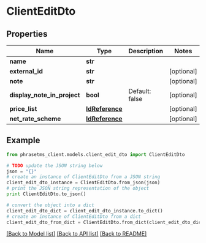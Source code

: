 # ClientEditDto

## Properties

| Name                        | Type                              | Description    | Notes      |
| --------------------------- | --------------------------------- | -------------- | ---------- |
| **name**                    | **str**                           |                |
| **external_id**             | **str**                           |                | [optional] |
| **note**                    | **str**                           |                | [optional] |
| **display_note_in_project** | **bool**                          | Default: false | [optional] |
| **price_list**              | [**IdReference**](IdReference.md) |                | [optional] |
| **net_rate_scheme**         | [**IdReference**](IdReference.md) |                | [optional] |

## Example

```python
from phrasetms_client.models.client_edit_dto import ClientEditDto

# TODO update the JSON string below
json = "{}"
# create an instance of ClientEditDto from a JSON string
client_edit_dto_instance = ClientEditDto.from_json(json)
# print the JSON string representation of the object
print ClientEditDto.to_json()

# convert the object into a dict
client_edit_dto_dict = client_edit_dto_instance.to_dict()
# create an instance of ClientEditDto from a dict
client_edit_dto_from_dict = ClientEditDto.from_dict(client_edit_dto_dict)
```

[[Back to Model list]](../README.md#documentation-for-models) [[Back to API list]](../README.md#documentation-for-api-endpoints) [[Back to README]](../README.md)
